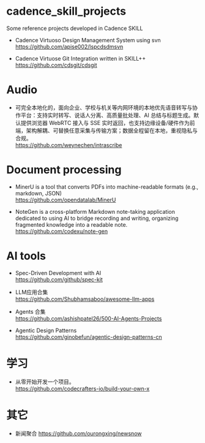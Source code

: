 # cadence_skill_projects
Some reference projects developed in Cadence SKILL

* Cadence Virtuoso Design Management System using svn   
https://github.com/apise002/lspcdsdmsvn

* Cadence Virtuose Git Integration written in SKILL++   
https://github.com/cdsgit/cdsgit


# Audio  
* 可完全本地化的，面向企业、学校与机关等内网环境的本地优先语音转写与协作平台：支持实时转写、说话人分离、高质量批处理、AI 总结与标题生成。默认提供浏览器 WebRTC 接入与 SSE 实时返回，也支持边缘设备/硬件作为前端，架构解耦、可替换任意采集与传输方案；数据全程留在本地，重视隐私与合规。  
https://github.com/weynechen/intrascribe

# Document processing  
* MinerU is a tool that converts PDFs into machine-readable formats (e.g., markdown, JSON)  
https://github.com/opendatalab/MinerU  

* NoteGen is a cross-platform Markdown note-taking application dedicated to using AI to bridge recording and writing, organizing fragmented knowledge into a readable note.  
https://github.com/codexu/note-gen  

# AI tools  
* Spec-Driven Development with AI   
https://github.com/github/spec-kit

* LLM应用合集  
https://github.com/Shubhamsaboo/awesome-llm-apps

* Agents 合集  
https://github.com/ashishpatel26/500-AI-Agents-Projects

* Agentic Design Patterns   
https://github.com/ginobefun/agentic-design-patterns-cn  

# 学习
* 从零开始开发一个项目。  
https://github.com/codecrafters-io/build-your-own-x

# 其它  
* 新闻聚合
https://github.com/ourongxing/newsnow  
